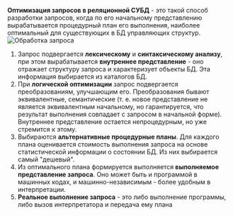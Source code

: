 **Оптимизация запросов в реляционной СУБД** - это такой способ разработки запросов, когда по его начальному представлению вырабатывается процедурный план его выполнения, наиболее оптимальный для существующих в БД управляющих структур.  
![Обработка запроса](11_01.%20Обработка%20запроса.png)  
1. Запрос подвергается **лексическому** и **синтаксическому анализу**, при этом вырабатывается **внутреннее представление** - оно отражает структуру запроса и характеризует объекты БД. Эта информация выбирается из каталогов БД.
2. При **логической оптимизации** запрос подвергается преобразованиям, улучшающим его. Преобразования бывают эквивалентные, семантические (т. е. новое представление не является эквивалентным начальному, но гарантируется, что результат выполнения совпадает с запросом в начальной форме). Внутреннее представление остается непроцедурным, но уже стремится к этому.
3. Выбираются **альтернативные процедурные планы**. Для каждого плана оценивается стоимость выполнения запроса на основе статистической информации о состоянии БД. Из них выбирается самый "дешевый". 
4. Из оптимального плана формируется выполняется **выполняемое представление запроса**. Оно может быть и программой в машинных кодах, и машинно-независимым - более удобным в интерпретации.
5. **Реальное выполнение запроса** - это либо выполнение программы, либо вызов интерпретатора и передача ему плана